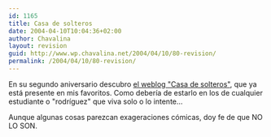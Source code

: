 ```yaml
---
id: 1165
title: Casa de solteros
date: 2004-04-10T10:04:36+02:00
author: Chavalina
layout: revision
guid: http://www.wp.chavalina.net/2004/04/10/80-revision/
permalink: /2004/04/10/80-revision/
---
```

En su segundo aniversario descubro <a href="http://www.juliobonis.com/solteros/" target="_blank">el weblog "Casa de solteros"</a>, que ya está presente en mis favoritos. Como deber&iacute;a de estarlo en los de cualquier estudiante o "rodr&iacute;guez" que viva solo o lo intente…

Aunque algunas cosas parezcan exageraciones c&oacute;micas, doy fe de que NO LO SON.